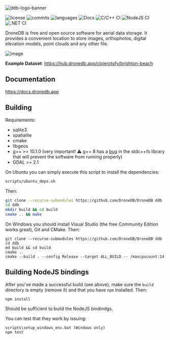 ![ddb-logo-banner](https://user-images.githubusercontent.com/1951843/86480474-0fcc4280-bd1c-11ea-8663-a7a37f631565.png)

![license](https://img.shields.io/github/license/DroneDB/DroneDB) ![commits](https://img.shields.io/github/commit-activity/m/DroneDB/DroneDB) ![languages](https://img.shields.io/github/languages/top/DroneDB/DroneDB) ![Docs](https://github.com/DroneDB/DroneDB/workflows/Docs/badge.svg) ![C/C++ CI](https://github.com/DroneDB/DroneDB/workflows/C/C++%20CI/badge.svg) ![NodeJS CI](https://github.com/DroneDB/DroneDB/workflows/NodeJS%20CI/badge.svg) ![.NET CI](https://github.com/DroneDB/DroneDB/workflows/.NET%20CI/badge.svg)

DroneDB is free and open source software for aerial data storage. It provides a convenient location to store images, orthophotos, digital elevation models, point clouds and any other file.

![image](https://user-images.githubusercontent.com/1951843/147839499-0c263b47-4e51-437c-adbb-cc0bea50d29f.png)

**Example Dataset**: https://hub.dronedb.app/r/pierotofy/brighton-beach

## Documentation

https://docs.dronedb.app

## Building

Requirements:
 * sqlite3
 * spatialite
 * cmake
 * libgeos
 * g++ >= 10.1.0 (very important! :warning: g++ 8 has a [bug](https://gcc.gnu.org/bugzilla/show_bug.cgi?id=90050) in the stdc++fs library that will prevent the software from running properly)
 * GDAL >= 2.1
 
On Ubuntu you can simply execute this script to install the dependencies:

```bash
scripts/ubuntu_deps.sh
```

Then:

```bash
git clone --recurse-submodules https://github.com/DroneDB/DroneDB ddb
cd ddb
mkdir build && cd build
cmake .. && make
```

On Windows you should install Visual Studio (the free Community Edition works great), Git and CMake. Then:

```
git clone --recurse-submodules https://github.com/DroneDB/DroneDB ddb
cd ddb
md build && cd build
cmake ..
cmake --build . --config Release --target ALL_BUILD -- /maxcpucount:14
```

## Building NodeJS bindings

After you've made a successful build (see above), make sure the `build` directory is empty (remove it) and that you have `npm` installed. Then:

```
npm install
```

Should be sufficient to build the NodeJS bindindgs.

You can test that they work by issuing:

```
scripts\setup_windows_env.bat (Windows only)
npm test
```

